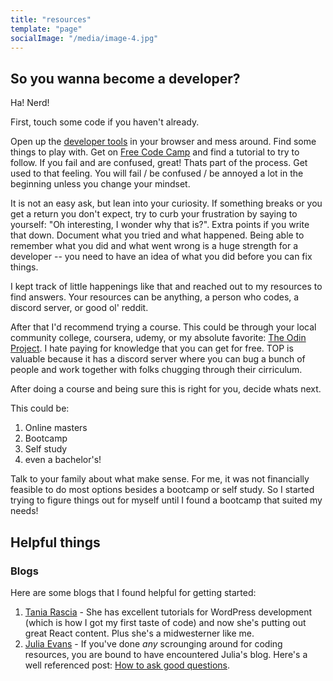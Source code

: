```yaml
---
title: "resources"
template: "page"
socialImage: "/media/image-4.jpg"
---
```


## So you wanna become a developer?

Ha! Nerd!

First, touch some code if you haven't already. 

Open up the [developer tools](https://developer.mozilla.org/en-US/docs/Learn/Common_questions/What_are_browser_developer_tools) in your browser and mess around. Find some things to play with. Get on [Free Code Camp](https://www.freecodecamp.org/news) and find a tutorial to try to follow. If you fail and are confused, great! Thats part of the process. Get used to that feeling. You will fail / be confused / be annoyed a lot in the beginning unless you change your mindset.

It is not an easy ask, but lean into your curiosity. If something breaks or you get a return you don't expect, try to curb your frustration by saying to yourself: "Oh interesting, I wonder why that is?". Extra points if you write that down. Document what you tried and what happened. Being able to remember what you did and what went wrong is a huge strength for a developer -- you need to have an idea of what you did before you can fix things.

I kept track of little happenings like that and reached out to my resources to find answers. Your resources can be anything, a person who codes, a discord server, or good ol' reddit. 

After that I'd recommend trying a course. This could be through your local community college, coursera, udemy, or my absolute favorite: [The Odin Project](https://www.theodinproject.com/). I hate paying for knowledge that you can get for free. TOP is valuable because it has a discord server where you can bug a bunch of people and work together with folks chugging through their cirriculum. 

After doing a course and being sure this is right for you, decide whats next. 

This could be:
1. Online masters
2. Bootcamp
3. Self study
4. even a bachelor's!

Talk to your family about what make sense. For me, it was not financially feasible to do most options besides a bootcamp or self study. So I started trying to figure things out for myself until I found a bootcamp that suited my needs!

## Helpful things
### Blogs 
Here are some blogs that I found helpful for getting started:
1. [Tania Rascia](https://www.taniarascia.com/) - She has excellent tutorials for WordPress development (which is how I got my first taste of code) and now she's putting out great React content. Plus she's a midwesterner like me.
2. [Julia Evans](https://jvns.ca/) - If you've done *any* scrounging around for coding resources, you are bound to have encountered Julia's blog. Here's a well referenced post: [How to ask good questions](https://jvns.ca/blog/good-questions/).

